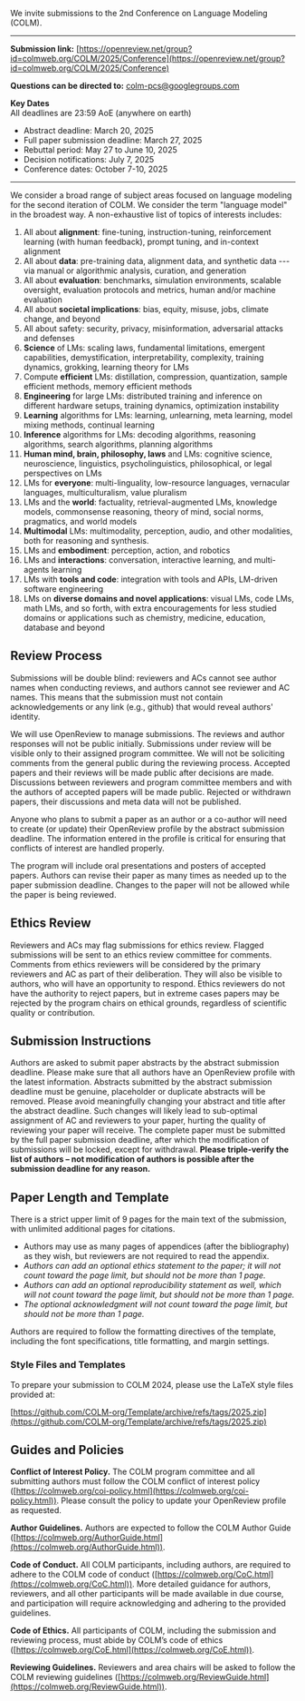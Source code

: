 

We invite submissions to the 2nd Conference on Language Modeling (COLM).

---

**Submission link:** [https://openreview.net/group?id=colmweb.org/COLM/2025/Conference](https://openreview.net/group?id=colmweb.org/COLM/2025/Conference)  

**Questions can be directed to:** [colm-pcs@googlegroups.com](mailto:colm-pcs@googlegroups.com)

**Key Dates**  
All deadlines are 23:59 AoE (anywhere on earth)

* Abstract deadline: March 20, 2025  
* Full paper submission deadline: March 27, 2025  
* Rebuttal period: May 27 to June 10, 2025  
* Decision notifications: July 7, 2025  
* Conference dates: October 7-10, 2025

---

We consider a broad range of subject areas focused on language modeling for the second iteration of COLM. We consider the term "language model" in the broadest way. A non-exhaustive list of topics of interests includes:

1. All about **alignment**: fine-tuning, instruction-tuning, reinforcement learning (with human feedback), prompt tuning, and in-context alignment  
2. All about **data**: pre-training data, alignment data, and synthetic data \--- via manual or algorithmic analysis, curation, and generation  
3. All about **evaluation**: benchmarks, simulation environments, scalable oversight, evaluation protocols and metrics, human and/or machine evaluation  
4. All about **societal implications**: bias, equity, misuse, jobs, climate change, and beyond  
5. All about safety: security, privacy, misinformation, adversarial attacks and defenses  
6. **Science** of LMs: scaling laws, fundamental limitations, emergent capabilities, demystification, interpretability, complexity, training dynamics, grokking, learning theory for LMs  
7. Compute **efficient** LMs: distillation, compression, quantization, sample efficient methods, memory efficient methods  
8. **Engineering** for large LMs: distributed training and inference on different hardware setups, training dynamics, optimization instability  
9. **Learning** algorithms for LMs: learning, *un*learning, meta learning, model mixing methods, continual learning  
10. **Inference** algorithms for LMs: decoding algorithms, reasoning algorithms, search algorithms, planning algorithms  
11. **Human mind, brain, philosophy, laws** and LMs: cognitive science, neuroscience, linguistics, psycholinguistics, philosophical, or legal perspectives on LMs  
12. LMs for **everyone**: multi-linguality, low-resource languages, vernacular languages, multiculturalism, value pluralism  
13. LMs and the **world**: factuality, retrieval-augmented LMs, knowledge models, commonsense reasoning, theory of mind, social norms, pragmatics, and world models  
14. **Multimodal** LMs: multimodality, perception, audio, and other modalities, both for reasoning and synthesis.   
15. LMs and **embodiment**: perception, action, and robotics  
16. LMs and **interactions**: conversation, interactive learning, and multi-agents learning  
17. LMs with **tools and code**: integration with tools and APIs, LM-driven software engineering  
18. LMs on **diverse domains and novel applications**: visual LMs, code LMs, math LMs, and so forth, with extra encouragements for less studied domains or applications such as chemistry, medicine, education, database and beyond

## Review Process

Submissions will be double blind: reviewers and ACs cannot see author names when conducting reviews, and authors cannot see reviewer and AC names. This means that the submission must not contain acknowledgements or any link (e.g., github) that would reveal authors' identity.

We will use OpenReview to manage submissions. The reviews and author responses will not be public initially. Submissions under review will be visible only to their assigned program committee. We will not be soliciting comments from the general public during the reviewing process. Accepted papers and their reviews will be made public after decisions are made. Discussions between reviewers and program committee members and with the authors of accepted papers will be made public. Rejected or withdrawn papers, their discussions and meta data will not be published.

Anyone who plans to submit a paper as an author or a co-author will need to create (or update) their OpenReview profile by the abstract submission deadline. The information entered in the profile is critical for ensuring that conflicts of interest are handled properly.

The program will include oral presentations and posters of accepted papers. Authors can revise their paper as many times as needed up to the paper submission deadline. Changes to the paper will not be allowed while the paper is being reviewed.

## Ethics Review

Reviewers and ACs may flag submissions for ethics review. Flagged submissions will be sent to an ethics review committee for comments. Comments from ethics reviewers will be considered by the primary reviewers and AC as part of their deliberation. They will also be visible to authors, who will have an opportunity to respond. Ethics reviewers do not have the authority to reject papers, but in extreme cases papers may be rejected by the program chairs on ethical grounds, regardless of scientific quality or contribution.

## Submission Instructions

Authors are asked to submit paper abstracts by the abstract submission deadline. Please make sure that all authors have an OpenReview profile with the latest information. Abstracts submitted by the abstract submission deadline must be genuine, placeholder or duplicate abstracts will be removed. Please avoid meaningfully changing your abstract and title after the abstract deadline. Such changes will likely lead to sub-optimal assignment of AC and reviewers to your paper, hurting the quality of reviewing your paper will receive. The complete paper must be submitted by the full paper submission deadline, after which the modification of submissions will be locked, except for withdrawal. **Please triple-verify the list of authors – not modification of authors is possible after the submission deadline for any reason.** 

## Paper Length and Template

There is a strict upper limit of 9 pages for the main text of the submission, with unlimited additional pages for citations.

* Authors may use as many pages of appendices (after the bibliography) as they wish, but reviewers are not required to read the appendix.  
* *Authors can add an optional ethics statement to the paper; it will not count toward the page limit, but should not be more than 1 page.*  
* *Authors can add an optional reproducibility statement as well, which will not count toward the page limit, but should not be more than 1 page.*  
* *The optional acknowledgment will not count toward the page limit, but should not be more than 1 page.*

Authors are required to follow the formatting directives of the template, including the font specifications, title formatting, and margin settings. 

### Style Files and Templates

To prepare your submission to COLM 2024, please use the LaTeX style files provided at:

[https://github.com/COLM-org/Template/archive/refs/tags/2025.zip](https://github.com/COLM-org/Template/archive/refs/tags/2025.zip)

## Guides and Policies

**Conflict of Interest Policy.** The COLM program committee and all submitting authors must follow the COLM conflict of interest policy ([https://colmweb.org/coi-policy.html](https://colmweb.org/coi-policy.html)). Please consult the policy to update your OpenReview profile as requested. 

**Author Guidelines.** Authors are expected to follow the COLM Author Guide ([https://colmweb.org/AuthorGuide.html](https://colmweb.org/AuthorGuide.html)). 

**Code of Conduct.** All COLM participants, including authors, are required to adhere to the COLM code of conduct ([https://colmweb.org/CoC.html](https://colmweb.org/CoC.html)). More detailed guidance for authors, reviewers, and all other participants will be made available in due course, and participation will require acknowledging and adhering to the provided guidelines.

**Code of Ethics.** All participants of COLM, including the submission and reviewing process, must abide by COLM’s code of ethics ([https://colmweb.org/CoE.html](https://colmweb.org/CoE.html)).

**Reviewing Guidelines.** Reviewers and area chairs will be asked to follow the COLM reviewing guidelines ([https://colmweb.org/ReviewGuide.html](https://colmweb.org/ReviewGuide.html)).  
